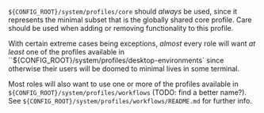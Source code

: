`${CONFIG_ROOT}/system/profiles/core` should *always* be used, since it represents the minimal subset that is the globally shared core profile. Care should be used when adding or removing functionality to this profile.

With certain extreme cases being exceptions, *almost* every role will want *at least* one of the profiles available in ``${CONFIG_ROOT}/system/profiles/desktop-environments` since otherwise their users will be doomed to minimal lives in some terminal.

Most roles will also want to use one or more of the profiles available in `${CONFIG_ROOT}/system/profiles/workflows` (TODO: find a better name?). See `${CONFIG_ROOT}/system/profiles/workflows/README.md` for further info.

